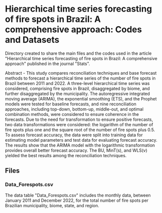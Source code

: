# Hierarchical time series forecasting of fire spots in Brazil: A comprehensive approach: Codes and Datasets

Directory created to share the main files and the codes used in the article "Hierarchical time series forecasting of fire spots in Brazil: A comprehensive approach" published in the journal "Stats".

Abstract - This study compares reconciliation techniques and base forecast methods to forecast a hierarchical time series of the number of fire spots in Brazil between 2011 and 2022. A three-level hierarchical time series was considered, comprising fire spots in Brazil, disaggregated by biome, and further disaggregated by the municipality. The autoregressive integrated moving average (ARIMA), the exponential smoothing (ETS), and the Prophet models were tested for baseline forecasts, and nine reconciliation approaches, including top-down, bottom-up, middle-out, and optimal combination methods, were considered to ensure coherence in the forecasts. Due to the need for transformation to ensure positive forecasts, two data transformations were considered: the logarithm of the number of fire spots plus one and the square root of the number of fire spots plus 0.5. To assess forecast accuracy, the data were split into training data for estimating model parameters and test data for evaluating forecast accuracy. The results show that the ARIMA model with the logarithmic transformation provides overall better forecast accuracy. The BU, MinT(s), and WLS(v) yielded the best results among the reconciliation techniques.

## Files

### Data_Forespots.csv

The data table "Data_Forespots.csv" includes the monthly data, between January 2011 and December 2022, for the total number of fire spots per Brazilian municipality, biome, state, and region.
